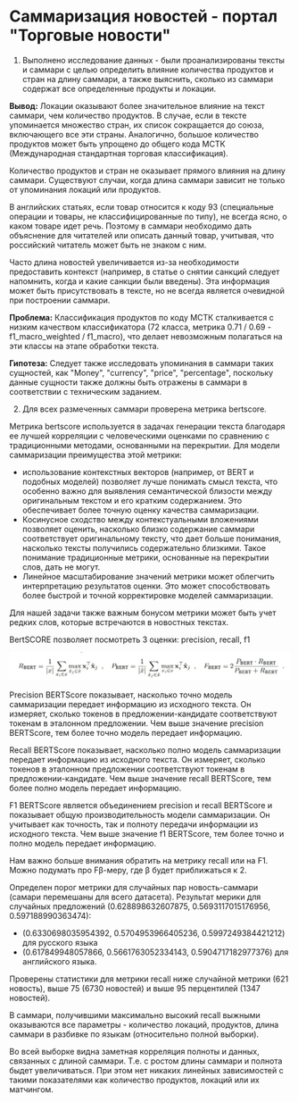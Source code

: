# Саммаризация новостей - портал "Торговые новости"

1. Выполнено исследование данных - были проанализированы тексты и саммари с целью определить влияние количества продуктов и стран на длину саммари, а также выяснить, сколько из саммари содержат все определенные продукты и локации.

**Вывод:** Локации оказывают более значительное влияние на текст саммари, чем количество продуктов. В случае, если в тексте упоминается множество стран, их список сокращается до союза, включающего все эти страны. Аналогично, большое количество продуктов может быть упрощено до общего кода МСТК (Международная стандартная торговая классификация).

Количество продуктов и стран не оказывает прямого влияния на длину саммари. Существуют случаи, когда длина саммари зависит не только от упоминания локаций или продуктов.

В английских статьях, если товар относится к коду 93 (специальные операции и товары, не классифицированные по типу), не всегда ясно, о каком товаре идет речь. Поэтому в саммари необходимо дать объяснение для читателей или описать данный товар, учитывая, что российский читатель может быть не знаком с ним.

Часто длина новостей увеличивается из-за необходимости предоставить контекст (например, в статье о снятии санкций следует напомнить, когда и какие санкции были введены). Эта информация может быть присутствовать в тексте, но не всегда является очевидной при построении саммари.

**Проблема:** Классификация продуктов по коду МСТК сталкивается с низким качеством классификатора (72 класса, метрика 0.71 / 0.69 - f1_macro_weighted / f1_macro), что делает невозможным полагаться на эти классы на этапе обработки текста.

**Гипотеза:** Следует также исследовать упоминания в саммари таких сущностей, как "Money", "currency", "price", "percentage", поскольку данные сущности также должны быть отражены в саммари в соответствии с техническим заданием.



2. Для всех размеченных саммари проверена метрика bertscore.

Метрика bertscore используется в задачах генерации текста благодаря ее лучшей корреляции с человеческими оценками по сравнению с традиционными методами, основанными на перекрытии.
Для модели саммаризации преимущества этой метрики:
- использование контекстных векторов (например, от BERT и подобных моделей) позволяет лучше понимать смысл текста, что особенно важно для выявления семантической близости между оригинальным текстом и его кратким содержанием. Это обеспечивает более точную оценку качества саммаризации.
- Косинусное сходство между контекстуальными вложениями позволяет оценить, насколько близко содержание саммари соответствует оригинальному тексту, что дает больше понимания, насколько тексты получились содержательно близкими. Такое понимание традиционные метрики, основанные на перекрытии слов, дать не могут.
- Линейное масштабирование значений метрики может облегчить интерпретацию результатов оценки. Это может способствовать более быстрой и точной корректировке моделей саммаризации.

Для нашей задачи также важным бонусом метрики может быть учет редких слов, которые встречаются в новостных текстах.

BertSCORE позволяет посмотреть 3 оценки: precision, recall, f1

<img src=./R_P_F_Bert.jpg>

Precision BERTScore показывает, насколько точно модель саммаризации передает информацию из исходного текста. Он измеряет, сколько токенов в предложении-кандидате соответствуют токенам в эталонном предложении. Чем выше значение precision BERTScore, тем более точно модель передает информацию.

Recall BERTScore показывает, насколько полно модель саммаризации передает информацию из исходного текста. Он измеряет, сколько токенов в эталонном предложении соответствуют токенам в предложении-кандидате. Чем выше значение recall BERTScore, тем более полно модель передает информацию.

F1 BERTScore является объединением precision и recall BERTScore и показывает общую производительность модели саммаризации. Он учитывает как точность, так и полноту передачи информации из исходного текста. Чем выше значение f1 BERTScore, тем более точно и полно модель передает информацию.


Нам важно больше внимания обратить на метрику recall или на F1. Можно подумать про Fβ-меру, где β будет приближаться к 2.

Определен порог метрики для случайных пар новость-саммари (самари перемешаны для всего датасета). Результат мерики для случайных предложений (0.628898632607875, 0.5693117015176956, 0.597188990363474):
- (0.6330698035954392, 0.5704953966405236, 0.5997249384421212) для русского языка
- (0.617849948057866, 0.5661763052334143, 0.5904717182977376) для английского языка.

Проверены статистики для метрики recall ниже случайной метрики (621 новость), выше 75 (6730 новостей) и выше 95 перцентилей (1347 новостей).

В саммари, получившими максимально высокий recall выжными оказываются все параметры - количество локаций, продуктов, длина саммари в разбивке по языкам (относительно полной выборки).

Во всей выборке видна заметная корреляция полноты и данных, связанных с длиной саммари. Т.е. с ростом длины саммари и полнота быдет увеличиваться.
При этом нет никаких линейных зависимостей с такими показателями как количество продуктов, локаций или их матчингом.
